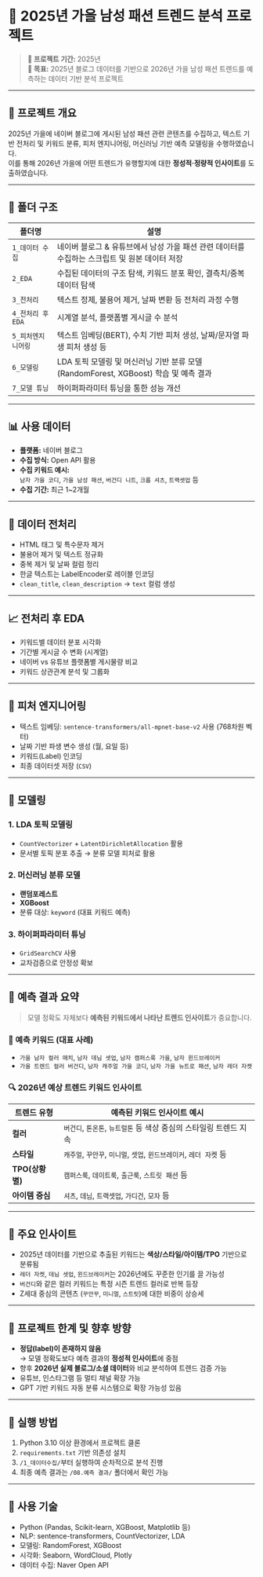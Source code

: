 # 👔 2025년 가을 남성 패션 트렌드 분석 프로젝트

> **📅 프로젝트 기간:** 2025년  
> **🎯 목표:** 2025년 블로그 데이터를 기반으로 2026년 가을 남성 패션 트렌드를 예측하는 데이터 기반 분석 프로젝트

---

## 📌 프로젝트 개요

2025년 가을에 네이버 블로그에 게시된 남성 패션 관련 콘텐츠를 수집하고, 텍스트 기반 전처리 및 키워드 분류, 피처 엔지니어링, 머신러닝 기반 예측 모델링을 수행하였습니다.  
이를 통해 2026년 가을에 어떤 트렌드가 유행할지에 대한 **정성적·정량적 인사이트**를 도출하였습니다.

---

## 📁 폴더 구조
| 폴더명           | 설명                                                        |
| ------------- | --------------------------------------------------------- |
| `1_데이터 수집`    | 네이버 블로그 & 유튜브에서 남성 가을 패션 관련 데이터를 수집하는 스크립트 및 원본 데이터 저장    |
| `2_EDA`       | 수집된 데이터의 구조 탐색, 키워드 분포 확인, 결측치/중복 데이터 탐색                  |
| `3_전처리`       | 텍스트 정제, 불용어 제거, 날짜 변환 등 전처리 과정 수행                  |
| `4_전처리 후 EDA` | 시계열 분석, 플랫폼별 게시글 수 분석                          |
| `5_피처엔지니어링`   | 텍스트 임베딩(BERT), 수치 기반 피처 생성, 날짜/문자열 파생 피처 생성 등             |
| `6_모델링`       | LDA 토픽 모델링 및 머신러닝 기반 분류 모델(RandomForest, XGBoost) 학습 및 예측 결과 |
| `7_모델 튜닝`     | 하이퍼파라미터 튜닝을 통한 성능 개선                |


---

## 📊 사용 데이터

- **플랫폼:** 네이버 블로그
- **수집 방식:** Open API 활용
- **수집 키워드 예시:**  
  `남자 가을 코디`, `가을 남성 패션`, `버건디 니트`, `크롭 셔츠`, `트랙셋업` 등  
- **수집 기간:** 최근 1~2개월

---

## 🧹 데이터 전처리

- HTML 태그 및 특수문자 제거
- 불용어 제거 및 텍스트 정규화
- 중복 제거 및 날짜 컬럼 정리
- 한글 텍스트는 LabelEncoder로 레이블 인코딩
- `clean_title`, `clean_description` → `text` 컬럼 생성

---

## 📈 전처리 후 EDA

- 키워드별 데이터 분포 시각화
- 기간별 게시글 수 변화 (시계열)
- 네이버 vs 유튜브 플랫폼별 게시물량 비교
- 키워드 상관관계 분석 및 그룹화

---

## 🔧 피처 엔지니어링

- 텍스트 임베딩: `sentence-transformers/all-mpnet-base-v2` 사용 (768차원 벡터)
- 날짜 기반 파생 변수 생성 (월, 요일 등)
- 키워드(Label) 인코딩
- 최종 데이터셋 저장 (`CSV`)

---

## 🤖 모델링

### 1. LDA 토픽 모델링
- `CountVectorizer` + `LatentDirichletAllocation` 활용
- 문서별 토픽 분포 추출 → 분류 모델 피처로 활용

### 2. 머신러닝 분류 모델
- **랜덤포레스트**
- **XGBoost**
- 분류 대상: `keyword` (대표 키워드 예측)

### 3. 하이퍼파라미터 튜닝
- `GridSearchCV` 사용
- 교차검증으로 안정성 확보

---

## 🧾 예측 결과 요약

> 모델 정확도 자체보다 **예측된 키워드에서 나타난 트렌드 인사이트**가 중요합니다.

### 📌 예측 키워드 (대표 사례)

- `가을 남자 컬러 매치`, `남자 데님 셋업`, `남자 캠퍼스룩 가을`, `남자 윈드브레이커`
- `가을 트렌드 컬러 버건디`, `남자 캐주얼 가을 코디`, `남자 가을 뉴트로 패션`, `남자 레더 자켓`

### 🔍 2026년 예상 트렌드 키워드 인사이트

| 트렌드 유형     | 예측된 키워드 인사이트 예시 |
|--------------|-------------------------|
| **컬러**        | `버건디`, `톤온톤`, `뉴트럴톤` 등 색상 중심의 스타일링 트렌드 지속 |
| **스타일**      | `캐주얼`, `꾸안꾸`, `미니멀`, `셋업`, `윈드브레이커`, `레더 자켓` 등 |
| **TPO(상황별)** | `캠퍼스룩`, `데이트룩`, `출근룩`, `스트릿 패션` 등 |
| **아이템 중심** | `셔츠`, `데님`, `트랙셋업`, `가디건`, `모자` 등 |

---

## 📌 주요 인사이트

- 2025년 데이터를 기반으로 추출된 키워드는 **색상/스타일/아이템/TPO** 기반으로 분류됨
- `레더 자켓`, `데님 셋업`, `윈드브레이커`는 2026년에도 꾸준한 인기를 끌 가능성
- `버건디`와 같은 컬러 키워드는 특정 시즌 트렌드 컬러로 반복 등장
- Z세대 중심의 콘텐츠 (`꾸안꾸`, `미니멀`, `스트릿`)에 대한 비중이 상승세

---

## 🔮 프로젝트 한계 및 향후 방향

- **정답(label)이 존재하지 않음**  
  → 모델 정확도보다 예측 결과의 **정성적 인사이트**에 중점
- 향후 **2026년 실제 블로그/소셜 데이터**와 비교 분석하여 트렌드 검증 가능
- 유튜브, 인스타그램 등 멀티 채널 확장 가능
- GPT 기반 키워드 자동 분류 시스템으로 확장 가능성 있음

---

## 🚀 실행 방법

1. Python 3.10 이상 환경에서 프로젝트 클론
2. `requirements.txt` 기반 의존성 설치
3. `/1_데이터수집/`부터 실행하여 순차적으로 분석 진행
4. 최종 예측 결과는 `/08.예측 결과/` 폴더에서 확인 가능

---

## 📌 사용 기술

- Python (Pandas, Scikit-learn, XGBoost, Matplotlib 등)
- NLP: sentence-transformers, CountVectorizer, LDA
- 모델링: RandomForest, XGBoost
- 시각화: Seaborn, WordCloud, Plotly
- 데이터 수집: Naver Open API
